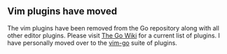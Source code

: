 ## Vim plugins have moved

The vim plugins have been removed from the Go repository along with all other
editor plugins. Please visit [The Go Wiki][1] for a current list of plugins. I
have personally moved over to the [vim-go][2] suite of plugins.

[1]: https://code.google.com/p/go-wiki/wiki/IDEsAndTextEditorPlugins 
[2]: https://github.com/fatih/vim-go
